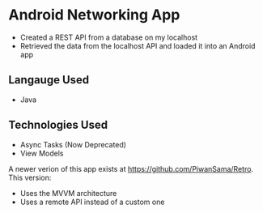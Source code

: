 # Android Networking App
- Created a REST API from a database on my localhost
- Retrieved the data from the localhost API and loaded it into an Android app

## Langauge Used
- Java

## Technologies Used
- Async Tasks (Now Deprecated)
- View Models

A newer verion of this app exists at https://github.com/PiwanSama/Retro. This version:
- Uses the MVVM architecture
- Uses a remote API instead of a custom one

